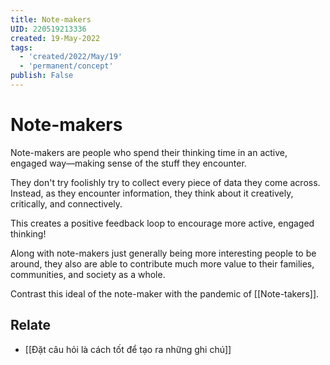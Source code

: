 ```yaml
---
title: Note-makers
UID: 220519213336
created: 19-May-2022
tags:
  - 'created/2022/May/19'
  - 'permanent/concept'
publish: False
---
```

# Note-makers
Note-makers are people who spend their thinking time in an active, engaged way—making sense of the stuff they encounter. 

They don't try foolishly try to collect every piece of data they come across. Instead, as they encounter information, they think about it creatively, critically, and connectively.

This creates a positive feedback loop to encourage more active, engaged thinking!

Along with note-makers just generally being more interesting people to be around, they also are able to contribute much more value to their families, communities, and society as a whole.

Contrast this ideal of the note-maker with the pandemic of [[Note-takers]].

## Relate
- [[Đặt câu hỏi là cách tốt để tạo ra những ghi chú]]
